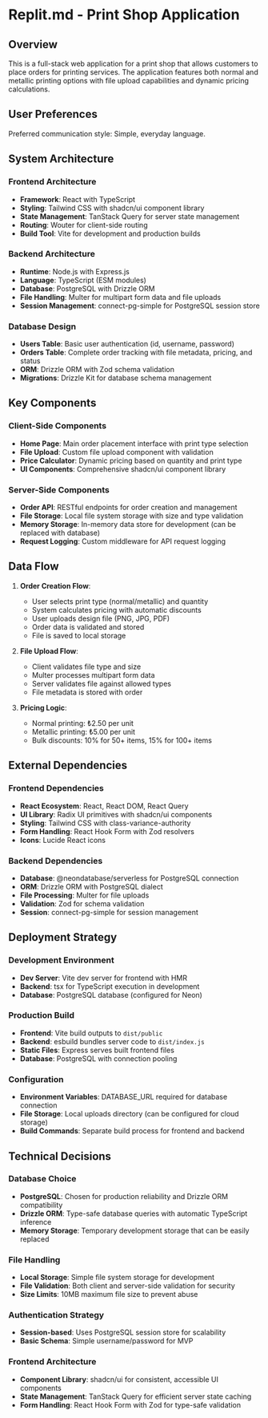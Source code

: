 # Replit.md - Print Shop Application

## Overview

This is a full-stack web application for a print shop that allows customers to place orders for printing services. The application features both normal and metallic printing options with file upload capabilities and dynamic pricing calculations.

## User Preferences

Preferred communication style: Simple, everyday language.

## System Architecture

### Frontend Architecture
- **Framework**: React with TypeScript
- **Styling**: Tailwind CSS with shadcn/ui component library
- **State Management**: TanStack Query for server state management
- **Routing**: Wouter for client-side routing
- **Build Tool**: Vite for development and production builds

### Backend Architecture
- **Runtime**: Node.js with Express.js
- **Language**: TypeScript (ESM modules)
- **Database**: PostgreSQL with Drizzle ORM
- **File Handling**: Multer for multipart form data and file uploads
- **Session Management**: connect-pg-simple for PostgreSQL session store

### Database Design
- **Users Table**: Basic user authentication (id, username, password)
- **Orders Table**: Complete order tracking with file metadata, pricing, and status
- **ORM**: Drizzle ORM with Zod schema validation
- **Migrations**: Drizzle Kit for database schema management

## Key Components

### Client-Side Components
- **Home Page**: Main order placement interface with print type selection
- **File Upload**: Custom file upload component with validation
- **Price Calculator**: Dynamic pricing based on quantity and print type
- **UI Components**: Comprehensive shadcn/ui component library

### Server-Side Components
- **Order API**: RESTful endpoints for order creation and management
- **File Storage**: Local file system storage with size and type validation
- **Memory Storage**: In-memory data store for development (can be replaced with database)
- **Request Logging**: Custom middleware for API request logging

## Data Flow

1. **Order Creation Flow**:
   - User selects print type (normal/metallic) and quantity
   - System calculates pricing with automatic discounts
   - User uploads design file (PNG, JPG, PDF)
   - Order data is validated and stored
   - File is saved to local storage

2. **File Upload Flow**:
   - Client validates file type and size
   - Multer processes multipart form data
   - Server validates file against allowed types
   - File metadata is stored with order

3. **Pricing Logic**:
   - Normal printing: ₺2.50 per unit
   - Metallic printing: ₺5.00 per unit
   - Bulk discounts: 10% for 50+ items, 15% for 100+ items

## External Dependencies

### Frontend Dependencies
- **React Ecosystem**: React, React DOM, React Query
- **UI Library**: Radix UI primitives with shadcn/ui components
- **Styling**: Tailwind CSS with class-variance-authority
- **Form Handling**: React Hook Form with Zod resolvers
- **Icons**: Lucide React icons

### Backend Dependencies
- **Database**: @neondatabase/serverless for PostgreSQL connection
- **ORM**: Drizzle ORM with PostgreSQL dialect
- **File Processing**: Multer for file uploads
- **Validation**: Zod for schema validation
- **Session**: connect-pg-simple for session management

## Deployment Strategy

### Development Environment
- **Dev Server**: Vite dev server for frontend with HMR
- **Backend**: tsx for TypeScript execution in development
- **Database**: PostgreSQL database (configured for Neon)

### Production Build
- **Frontend**: Vite build outputs to `dist/public`
- **Backend**: esbuild bundles server code to `dist/index.js`
- **Static Files**: Express serves built frontend files
- **Database**: PostgreSQL with connection pooling

### Configuration
- **Environment Variables**: DATABASE_URL required for database connection
- **File Storage**: Local uploads directory (can be configured for cloud storage)
- **Build Commands**: Separate build process for frontend and backend

## Technical Decisions

### Database Choice
- **PostgreSQL**: Chosen for production reliability and Drizzle ORM compatibility
- **Drizzle ORM**: Type-safe database queries with automatic TypeScript inference
- **Memory Storage**: Temporary development storage that can be easily replaced

### File Handling
- **Local Storage**: Simple file system storage for development
- **File Validation**: Both client and server-side validation for security
- **Size Limits**: 10MB maximum file size to prevent abuse

### Authentication Strategy
- **Session-based**: Uses PostgreSQL session store for scalability
- **Basic Schema**: Simple username/password for MVP

### Frontend Architecture
- **Component Library**: shadcn/ui for consistent, accessible UI components
- **State Management**: TanStack Query for efficient server state caching
- **Form Handling**: React Hook Form with Zod for type-safe validation